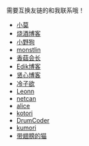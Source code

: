 <br><br><br><br><br><br><br><br><br>


需要互换友链的和我联系哦！
- [小莫](https://xiaomo.info)
- [烧酒博客](https://i.shojo.cc/)
- [小野狗](http://fortl.net) 
- [monstlin](http://monsterlin.com)
- [香菇会长](https://siitake.cn/)
- [Edik博客](https://www.edik.cn/)
- [贤心博客](http://sentsin.com/)
- [冷子欲](http://lengziyu.com/)
- [Leonn](https://liyuans.com/)
- [netcan](http://www.netcan666.com/)
- [alice](https://aliceprincess.info/)
- [kotori](https://kotori.love/)
- [DrumCoder](http://hotsun168.com/)
- [kumori](https://kumori.cn/)
- [带翅膀的猫](https://www.chengpengper.cn/)


<style>
.article-entry ul{
    padding: 0; 
}
.article-entry ul>li{
    list-style: none;
    display: inline-block;
    margin: 0 3px;
}
.article-entry ul>li a{
    color: #2E9FFF;
    text-decoration: none;
    
}

.article-entry ul>li a:hover{
    text-decoration: underline; 
}
.article-entry ul>li:before{width:0;height:0;border:0 }
li:before
    {
    content:"";
    width: 0;
    border:0;
    height: 0;
    background:rgba(0,0,0,0)
    }
</style>
